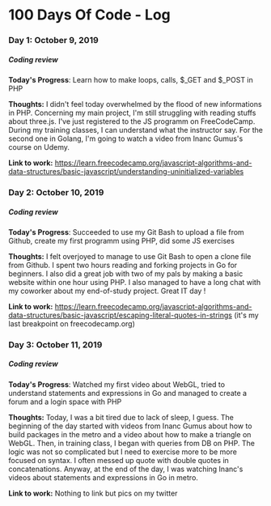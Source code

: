 # 100 Days Of Code - Log

### Day 1: October 9, 2019
##### Coding review

**Today's Progress**: Learn how to make loops, calls, $_GET and $_POST in PHP

**Thoughts:** I didn't feel today overwhelmed by the flood of new informations in PHP. Concerning my main project, I'm still struggling with reading stuffs about three.js. I've just registered to the JS programm on FreeCodeCamp. During my training classes, I can understand what the instructor say. For the second one in Golang, I'm going to watch a video from Inanc Gumus's course on Udemy. 

**Link to work:** https://learn.freecodecamp.org/javascript-algorithms-and-data-structures/basic-javascript/understanding-uninitialized-variables

### Day 2: October 10, 2019
##### Coding review

**Today's Progress**: Succeeded to use my Git Bash to upload a file from Github, create my first programm using PHP, did some JS exercises

**Thoughts:** I felt overjoyed to manage to use Git Bash to open a clone file from Github. I spent two hours reading and forking projects in Go for beginners. I also did a great job with two of my pals by making a basic website within one hour using PHP. I also managed to have a long chat with my coworker about my end-of-study project. Great IT day ! 

**Link to work:** https://learn.freecodecamp.org/javascript-algorithms-and-data-structures/basic-javascript/escaping-literal-quotes-in-strings (it's my last breakpoint on freecodecamp.org)


### Day 3: October 11, 2019
##### Coding review

**Today's Progress**: Watched my first video about WebGL, tried to understand statements and expressions in Go and managed to create a forum and a login space with PHP

**Thoughts:** Today, I was a bit tired due to lack of sleep, I guess. The beginning of the day started with videos from Inanc Gumus about how to build packages in the metro and a video about how to make a triangle on WebGL. Then, in training class, I began with queries from DB on PHP. The logic was not so complicated but I need to exercise more to be more focused on syntax. I often messed up quote with double quotes in concatenations. Anyway, at the end of the day, I was watching Inanc's videos about statements and expressions in Go in metro.

**Link to work:** Nothing to link but pics on my twitter

